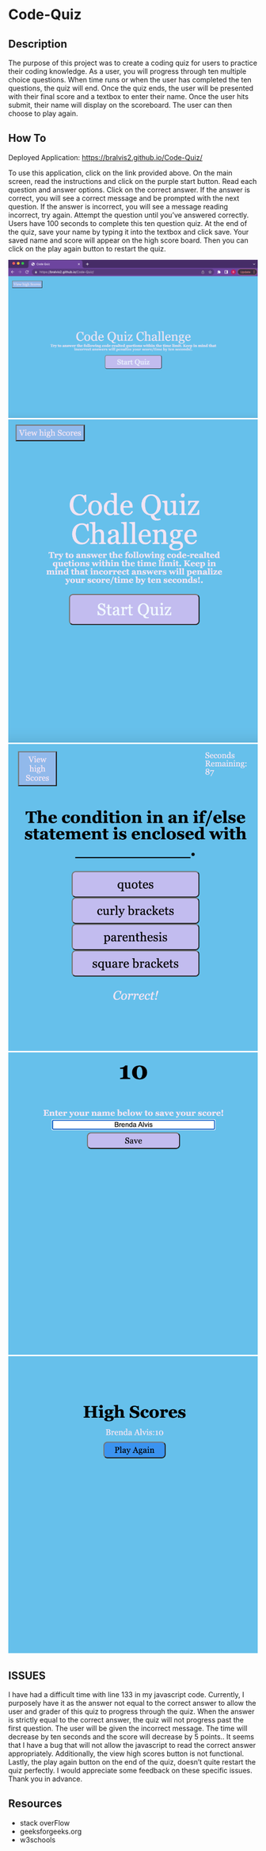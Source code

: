 # Code-Quiz
## Description
The purpose of this project was to create a coding quiz for users to practice their coding knowledge. As a user, you will progress through ten multiple choice questions. When time runs or when the user has completed the ten questions, the quiz will end. Once the quiz ends, the user will be presented with their final score and a textbox to enter their name. Once the user hits submit, their name will display on the scoreboard. The user can then choose to play again. 

## How To
Deployed Application: https://bralvis2.github.io/Code-Quiz/

To use this application, click on the link provided above. On the main screen, read the instructions and click on the purple start button. Read each question and answer options. Click on the correct answer. If the answer is correct, you will see a correct message and be prompted with the next question. If the answer is incorrect, you will see a message reading incorrect, try again. Attempt the question until you’ve answered correctly.  Users have 100 seconds to complete this ten question quiz. At the end of the quiz, save your name by typing it into the textbox and click save. Your saved name and score will appear on the high score board. Then you can click on the play again button to restart the quiz.

![The Deployed application full size screen](./assets/img/img-1.jpeg)
![The Deployed application small size screen](./assets/img/img-2.jpeg)
![The Deployed application question](./assets/img/img-3.jpeg)
![The Deployed application score and name ](./assets/img/img-4.jpeg)
![The Deployed application the high score screen](./assets/img/img-5.jpeg)

## ISSUES
I have had a difficult time with line 133 in my javascript code. Currently, I purposely have it as the answer not equal to the correct answer to allow the user and grader of this quiz to progress through the quiz. When the answer is strictly equal to the correct answer, the quiz will not progress past the first question. The user will be given the incorrect message. The time will decrease by ten seconds and the score will decrease by 5 points.. It seems that I have a bug that will not allow the javascript to read the correct answer appropriately. Additionally, the view high scores button is not functional. Lastly, the play again button on the end of the quiz, doesn’t quite restart the quiz perfectly. I would appreciate some feedback on these specific issues. Thank you in advance. 

## Resources
* stack overFlow
* geeksforgeeks.org 
* w3schools

